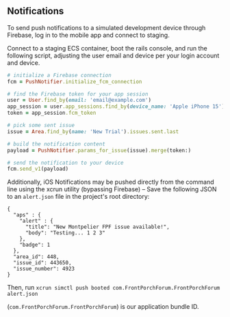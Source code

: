 ## Notifications

To send push notifications to a simulated development device through Firebase, log in to the mobile app and connect to staging.

Connect to a staging ECS container, boot the rails console, and run the following script, adjusting the user email and device per your login account and device.

```ruby
# initialize a Firebase connection 
fcm = PushNotifier.initialize_fcm_connection

# find the Firebase token for your app session
user = User.find_by(email: 'email@example.com')
app_session = user.app_sessions.find_by(device_name: 'Apple iPhone 15')
token = app_session.fcm_token

# pick some sent issue
issue = Area.find_by(name: 'New Trial').issues.sent.last

# build the notification content
payload = PushNotifier.params_for_issue(issue).merge(token:)

# send the notification to your device
fcm.send_v1(payload)
```

Additionally, iOS Notifications may be pushed directly from the command line using the xcrun utility (bypassing Firebase) – Save the following JSON to an `alert.json` file in the project's root directory:

```
{
  "aps" : {
    "alert" : {
      "title": "New Montpelier FPF issue available!",
      "body": "Testing... 1 2 3"
    },
    "badge": 1
  },
  "area_id": 448,
  "issue_id": 443650,
  "issue_number": 4923
}
```

Then, run `xcrun simctl push booted com.FrontPorchForum.FrontPorchForum alert.json`

(`com.FrontPorchForum.FrontPorchForum`) is our application bundle ID.

